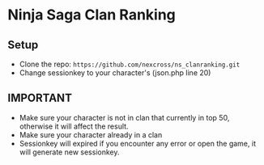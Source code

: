 # Ninja Saga Clan Ranking

## Setup
- Clone the repo: `https://github.com/nexcross/ns_clanranking.git`
- Change sessionkey to your character's (json.php line 20)


## IMPORTANT
- Make sure your character is not in clan that currently in top 50, otherwise it will affect the result.
- Make sure your character already in a clan
- Sessionkey will expired if you encounter any error or open the game, it will generate new sessionkey.
